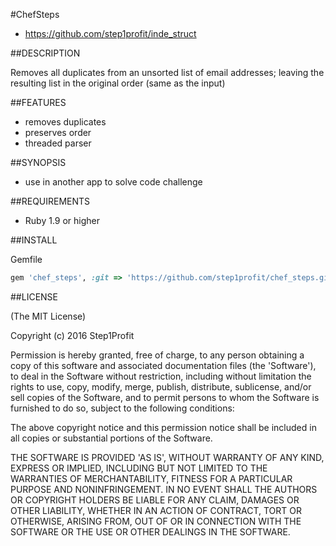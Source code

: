 #ChefSteps

* https://github.com/step1profit/inde_struct

##DESCRIPTION

Removes all duplicates from an unsorted list of email addresses; leaving the resulting list in the original order (same as the input)

##FEATURES

* removes duplicates
* preserves order
* threaded parser

##SYNOPSIS

* use in another app to solve code challenge

##REQUIREMENTS

* Ruby 1.9 or higher

##INSTALL

Gemfile

```ruby
gem 'chef_steps', :git => 'https://github.com/step1profit/chef_steps.git'
```

##LICENSE

(The MIT License)

Copyright (c) 2016 Step1Profit

Permission is hereby granted, free of charge, to any person obtaining
a copy of this software and associated documentation files (the
'Software'), to deal in the Software without restriction, including
without limitation the rights to use, copy, modify, merge, publish,
distribute, sublicense, and/or sell copies of the Software, and to
permit persons to whom the Software is furnished to do so, subject to
the following conditions:

The above copyright notice and this permission notice shall be
included in all copies or substantial portions of the Software.

THE SOFTWARE IS PROVIDED 'AS IS', WITHOUT WARRANTY OF ANY KIND,
EXPRESS OR IMPLIED, INCLUDING BUT NOT LIMITED TO THE WARRANTIES OF
MERCHANTABILITY, FITNESS FOR A PARTICULAR PURPOSE AND NONINFRINGEMENT.
IN NO EVENT SHALL THE AUTHORS OR COPYRIGHT HOLDERS BE LIABLE FOR ANY
CLAIM, DAMAGES OR OTHER LIABILITY, WHETHER IN AN ACTION OF CONTRACT,
TORT OR OTHERWISE, ARISING FROM, OUT OF OR IN CONNECTION WITH THE
SOFTWARE OR THE USE OR OTHER DEALINGS IN THE SOFTWARE.
